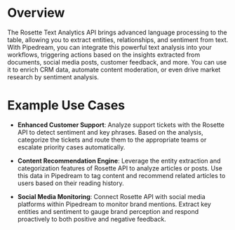# Overview

The Rosette Text Analytics API brings advanced language processing to the table, allowing you to extract entities, relationships, and sentiment from text. With Pipedream, you can integrate this powerful text analysis into your workflows, triggering actions based on the insights extracted from documents, social media posts, customer feedback, and more. You can use it to enrich CRM data, automate content moderation, or even drive market research by sentiment analysis.

# Example Use Cases

- **Enhanced Customer Support**: Analyze support tickets with the Rosette API to detect sentiment and key phrases. Based on the analysis, categorize the tickets and route them to the appropriate teams or escalate priority cases automatically.

- **Content Recommendation Engine**: Leverage the entity extraction and categorization features of Rosette API to analyze articles or posts. Use this data in Pipedream to tag content and recommend related articles to users based on their reading history.

- **Social Media Monitoring**: Connect Rosette API with social media platforms within Pipedream to monitor brand mentions. Extract key entities and sentiment to gauge brand perception and respond proactively to both positive and negative feedback.
